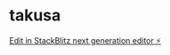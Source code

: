 # takusa

[Edit in StackBlitz next generation editor ⚡️](https://stackblitz.com/~/github.com/penicillin0/takusa)